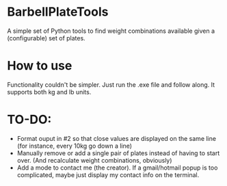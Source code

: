 # BarbellPlateTools
A simple set of Python tools to find weight combinations available given a (configurable) set of plates.


# How to use
Functionality couldn't be simpler. Just run the .exe file and follow along. It supports both kg and lb units.


# TO-DO:
 - Format ouput in #2 so that close values are displayed on the same line (for instance, every 10kg go down a line)
 - Manually remove or add a single pair of plates instead of having to start over. (And recalculate weight combinations, obviously)
 - Add a mode to contact me (the creator). If a gmail/hotmail popup is too complicated, maybe just display my contact info on the terminal.